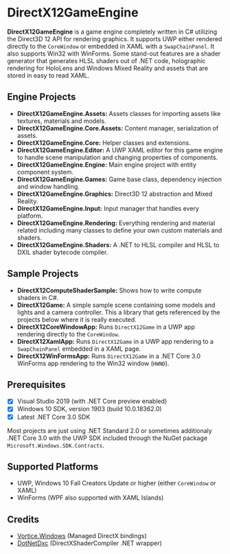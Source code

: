 # DirectX12GameEngine

**DirectX12GameEngine** is a game engine completely written in C# utilizing the Direct3D 12 API for rendering graphics. It supports UWP either rendered directly to the `CoreWindow` or embedded in XAML with a `SwapChainPanel`. It also supports Win32 with WinForms. Some stand-out features are a shader generator that generates HLSL shaders out of .NET code, holographic rendering for HoloLens and Windows Mixed Reality and assets that are stored in easy to read XAML.

## Engine Projects

- **DirectX12GameEngine.Assets:** Assets classes for importing assets like textures, materials and models.
- **DirectX12GameEngine.Core.Assets:** Content manager, serialization of assets.
- **DirectX12GameEngine.Core:** Helper classes and extensions.
- **DirectX12GameEngine.Editor:** A UWP XAML editor for this game engine to handle scene manipulation and changing properties of components.
- **DirectX12GameEngine.Engine:** Main engine project with entity component system.
- **DirectX12GameEngine.Games:** Game base class, dependency injection and window handling.
- **DirectX12GameEngine.Graphics:** Direct3D 12 abstraction and Mixed Reality.
- **DirectX12GameEngine.Input:** Input manager that handles every platform.
- **DirectX12GameEngine.Rendering:** Everything rendering and material related including many classes to define your own custom materials and shaders.
- **DirectX12GameEngine.Shaders:** A .NET to HLSL compiler and HLSL to DXIL shader bytecode compiler.

## Sample Projects

- **DirectX12ComputeShaderSample:** Shows how to write compute shaders in C#.
- **DirectX12Game:** A simple sample scene containing some models and lights and a camera controller. This a library that gets referenced by the projects below where it is really executed.
- **DirectX12CoreWindowApp:** Runs `DirectX12Game` in a UWP app rendering directly to the `CoreWindow`.
- **DirectX12XamlApp:** Runs `DirectX12Game` in a UWP app rendering to a `SwapChainPanel` embedded in a XAML page.
- **DirectX12WinFormsApp:** Runs `DirectX12Game` in a .NET Core 3.0 WinForms app rendering to the Win32 window (`HWND`).

## Prerequisites

- [x] Visual Studio 2019 (with .NET Core preview enabled)
- [x] Windows 10 SDK, version 1903 (build 10.0.18362.0)
- [x] Latest .NET Core 3.0 SDK

Most projects are just using .NET Standard 2.0 or sometimes additionaly .NET Core 3.0 with the UWP SDK included through the NuGet package `Microsoft.Windows.SDK.Contracts`.

## Supported Platforms

- UWP, Windows 10 Fall Creators Update or higher (either `CoreWindow` or XAML)
- WinForms (WPF also supported with XAML Islands)

## Credits

- [Vortice.Windows](https://github.com/amerkoleci/Vortice.Windows) (Managed DirectX bindings)
- [DotNetDxc](https://github.com/tgjones/DotNetDxc) (DirectXShaderCompiler .NET wrapper)
